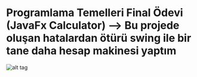 # Programlama Temelleri Final Ödevi (JavaFx Calculator) --> Bu projede oluşan hatalardan ötürü swing ile bir tane daha hesap makinesi yaptım

![alt tag]([https://github.com/alpataseven/JavaFxCalculator/blob/main/Ekran%20g%C3%B6r%C3%BCnt%C3%BCs%C3%BC%202024-01-20%20212811.png](https://github.com/alpataseven/SwingCalculator/blob/main/Ekran%20g%C3%B6r%C3%BCnt%C3%BCs%C3%BC%202024-01-20%20212551.png)https://github.com/alpataseven/SwingCalculator/blob/main/Ekran%20g%C3%B6r%C3%BCnt%C3%BCs%C3%BC%202024-01-20%20212551.png)
